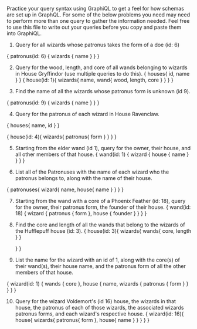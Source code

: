 Practice your query syntax using GraphiQL to get a feel for how schemas are set up in GraphQL. For some of the below problems you need may need to perform more than one query to gather the information needed. Feel free to use this file to write out your queries before you copy and paste them into GraphiQL.

1. Query for all wizards whose patronus takes the form of a doe (id: 6)

{
	patronus(id: 6) {
		wizards {
			name
		}
	}
}

2. Query for the wood, length, and core of all wands belonging to wizards in House Gryffindor (use multiple queries to do this).
{
    houses{
        id,
        name
    }
}
{
    house(id: 1){
        wizards{
            name,
            wand{
                wood,
                length,
                core
            }
        }
    }
}

3. Find the name of all the wizards whose patronus form is unknown (id 9).

{
	patronus(id: 9) {
		wizards {
			name
		}
	}
}

4. Query for the patronus of each wizard in House Ravenclaw.

{
    houses{
        name,
        id
    }
}

{
    house(id: 4){
        wizards{
            patronus{
                form
            }
        }
    }
}

5. Starting from the elder wand (id 1), query for the owner, their house, and all other members of that house.
 {
	 wand(id: 1) {
		wizard {
			house {
				name
			}
		}
	 }
 }

6. List all of the Patronuses with the name of each wizard who the patronus belongs to, along with the name of their house.

{
    patronuses{
        wizard{
            name,
            house{
                name
            }
        }
    }
}

7. Starting from the wand with a core of a Phoenix Feather (id: 18), query for the owner, their patronus form, the founder of their house.
{
	wand(id: 18) {
		wizard {
			patronus {
				form
			},
			house {
				founder
			}
		}
	}
}

8. Find the core and length of all the wands that belong to the wizards of the Hufflepuff house (id: 3).
{
    house(id: 3){
        wizards{
            wands{
                core,
                length
            }
        }  

    }
}
9. List the name for the wizard with an id of 1, along with the core(s) of their wand(s), their house name, and the patronus form of all the other members of that house.

{
	wizard(id: 1) {
		wands {
			core
		},
		house {
			name,
			wizards {
				patronus {
					form
				}
			}
		}
	}
}

10. Query for the wizard Voldemort's (id 16) house, the wizards in that house, the patronus of each of those wizards, the associated wizards patronus forms, and each wizard's respective house.
{
    wizard(id: 16){
        house{
            wizards{
                patronus{
                    form
                },
                house{
                    name
                }
            }
        }
    }
}
